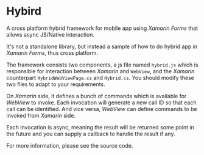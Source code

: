 # Hybird
A cross platform hybrid framework for mobile app using *Xamarin Forms* that allows async JS/Native interaction.

It's not a standalone library, but instead a sample of how to do hybrid app in *Xamarin Forms*, thus cross platform.

The framework consists two components, a js file named `hybrid.js` which is responsible for interaction between *Xamarin* and `WebView`, and the *Xamarin* counterpart `HybridWebViewPage.cs` and `Hybrid.cs`. You should modify these two files to adapt to your requirements.

On *Xamarin* side, it defines a bunch of commands which is available for *WebView* to invoke. Each invocation will generate a new call ID so that each call can be identified. And vice versa, *WebView* can define commands to be invoked from *Xamarin* side. 

Each invocation is async, meaning the result will be returned some point in the future and you can supply a callback to handle the result if any. 

For more information, please see the source code.
